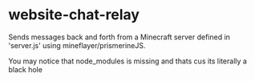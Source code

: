 # website-chat-relay

Sends messages back and forth from a Minecraft server defined in 'server.js' using mineflayer/prismerineJS.

You may notice that node_modules is missing and thats cus its literally a black hole
